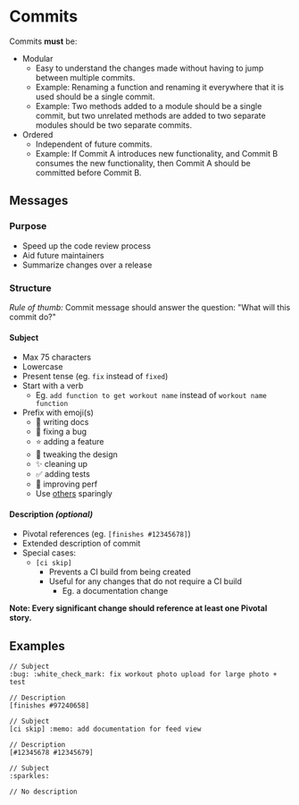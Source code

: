 # Commits

Commits **must** be:

* Modular
	* Easy to understand the changes made without having to jump between multiple commits.
	* Example: Renaming a function and renaming it everywhere that it is used should be a single commit.
	* Example: Two methods added to a module should be a single commit, but two unrelated methods are added to two separate modules should be two separate commits.
* Ordered
	* Independent of future commits.
	* Example: If Commit A introduces new functionality, and Commit B consumes the new functionality, then Commit A should be committed before Commit B.


## Messages


### Purpose
* Speed up the code review process
* Aid future maintainers
* Summarize changes over a release

### Structure

*Rule of thumb:* Commit message should answer the question: "What will this commit do?"

#### Subject

* Max 75 characters
* Lowercase
* Present tense (eg. `fix` instead of `fixed`)
* Start with a verb
  * Eg. `add function to get workout name` instead of `workout name function`
* Prefix with emoji(s)
	* :memo: writing docs
	* :bug: fixing a bug
	* :star: adding a feature
	* :art: tweaking the design
	* :sparkles: cleaning up
	* :white_check_mark: adding tests
	* :racehorse: improving perf
	* Use [others](http://www.emoji-cheat-sheet.com) sparingly

#### Description *(optional)*

* Pivotal references (eg. `[finishes #12345678]`)
* Extended description of commit
* Special cases:
	* `[ci skip]`
	  * Prevents a CI build from being created
	  * Useful for any changes that do not require a CI build
	  	* Eg. a documentation change


**Note: Every significant change should reference at least one Pivotal story.**


## Examples

```
// Subject
:bug: :white_check_mark: fix workout photo upload for large photo + test

// Description
[finishes #97240658]
````

```
// Subject
[ci skip] :memo: add documentation for feed view

// Description
[#12345678 #12345679]
```

```
// Subject
:sparkles:

// No description
```
